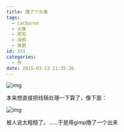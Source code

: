 ```yaml
---
title: 撸了个头像
tags:
  - catbaron
  - 头像
  - 死宅
  - 涂鸦
  - 男爵
id: 331
categories:
  - 作
date: 2015-03-23 21:35:26
---
```


![img](http://ww2.sinaimg.cn/large/6f7d1cdfgw1ewy7z7y8tej20i70odt94.jpg)

本来想直接把线稿处理一下算了，像下面：

![img](http://ww1.sinaimg.cn/large/6f7d1cdfgw1ewy7yonn8bj20ib0ofgmb.jpg)

被人说太粗糙了。……于是用gimp撸了一个出来